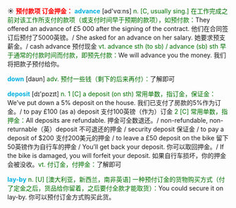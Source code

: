 ☀ <font color="red">**预付款项 订金押金：**</font>
<font color="sky blue">**advance**</font> [əd'vɑːns] 
<font color="rgb(227, 108, 9)">n. [C, usually sing.] 在工作完成之前对该工作所支付的款项（或支付时间早于预期的款项），如预付款：</font>They offered an advance of £5 000 after the signing of the contract. 他们在合同签订后预付了5000英镑。/ She asked for an advance on her salary. 她要求预支薪金。/ cash advance 预付现金 <font color="rgb(227, 108, 9)">vt. advance sth (to sb) / advance (sb) sth 早于通常的付款时间而付款，即预先付款：</font>We will advance you the money. 我们将把款子预付给你。

<font color="sky blue">**down**</font> [daʊn] 
<font color="rgb(227, 108, 9)">adv. 预付一些钱（剩下的后来再付）：</font>了解即可

<font color="sky blue">**deposit**</font> [dɪ'pɒzɪt] 
<font color="rgb(227, 108, 9)">n. 1 [C] a deposit (on sth) 常用单数，指订金，保证金：</font>We’ve put down a 5% deposit on the house. 我们已支付了房款的5%作为订金。/ to pay £100 (as a) deposit 支付100英镑（作为）订金 <font color="rgb(227, 108, 9)">2 [C] 常用单数，指押金：</font>All deposits are refundable. 押金可全数退还。/ non-refundable, non-returnable（英）deposit 不可退还的押金 / security deposit 保证金 / to pay a deposit of $200 支付200美元的押金 / to leave a £50 deposit on the bike 留下50英镑作为自行车的押金 / You’ll get back your deposit. 你可以取回押金。/ If the bike is damaged, you will forfeit your deposit. 如果自行车损坏，你的押金会被没收。<font color="rgb(227, 108, 9)">vt. 付订金，付押金：</font>了解即可

<font color="sky blue">**lay-by**</font>
<font color="rgb(227, 108, 9)">n. [U] [澳大利亚，新西兰，南非英语] 一种预付订金的货物购买方式（付了定金之后，货品给你留着，之后要付全款才能取货）：</font>You could secure it on lay-by. 你可以预付订金方式购买此货。


